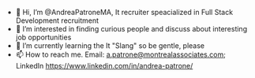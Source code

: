 - 👋 Hi, I’m @AndreaPatroneMA, It recruiter speacialized in Full Stack Development recruitment
- 👀 I’m interested in finding curious people and discuss about interesting job opportunities
- 🌱 I’m currently learning the It "Slang" so be gentle, please
- 📫 How to reach me. Email: a.patrone@montrealassociates.com; LinkedIn https://www.linkedin.com/in/andrea-patrone/

<!---
AndreaPatroneMA/AndreaPatroneMA is a ✨ special ✨ repository because its `README.md` (this file) appears on your GitHub profile.
You can click the Preview link to take a look at your changes.
--->
